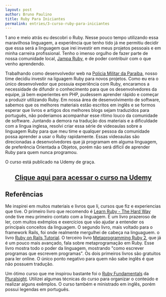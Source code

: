 ```yaml
---
layout: post
author: Bruno Paulino
title: Ruby Para Iniciantes
permalink: entries/3-curso-ruby-para-iniciantes
---
```


1 ano e meio atrás eu descobri o Ruby. Nesse pouco tempo utilizando essa maravilhosa linguagem, a experiência que tenho tido já me permitiu decidir que essa será a linguagem que irei investir em meus projetos pessoais e em minha carreira profissional. Tenho o imenso orgulho de fazer parte de nossa comunidade local, [Jampa Ruby](https://twitter.com/JampaRuby), e de poder contribuir com o que venho aprendendo.

Trabalhando como desenvolvedor web na [Policia Militar da Paraíba](http://www.pm.pb.gov.br/), nosso time decidiu investir na liguagem Ruby para novos projetos. Como eu era o único desenvolvedor que possuia experiência com Ruby, encaramos a necessidade de difundir o conhecimento para que os desenvolvedores da equipe, já bem experientes em PHP, pudessem aprender rápido e começar a produzir utilizando Ruby. Em nossa área de desenvolvimento de software, sabemos que os melhores materiais estão escritos em inglês e se formos esperar que livros e artigos dos melhores blogs sejam traduzidos para português, não poderiamos acompanhar esse rítimo louco da comunidade de software. Juntando a demora na tradução dos materiais e a dificuldade com a língua inglesa, resolvi criar essa série de videoaulas sobre a linguagem Ruby para que meu time e qualquer pessoa da comunidade possa aprender a usar o Ruby rapidamente. Essas videoaulas são direcionadas a desenvolvedores que já programam em alguma linguagem, de preferência Orientada a Objetos, porém não será difícil de aprender Ruby para quem nunca programou.

O curso está publicado na Udemy de graça.  
<h2 style="display: block; text-align: center;"><a href="https://www.udemy.com/ruby-para-iniciantes/">Clique aqui para acessar o curso na Udemy</a></h2>

## Referências

Me inspirei em muitos materiais e livros que li, cursos que fiz e experiencias que tive. O primeiro livro que recomendo é  [Learn Ruby - The Hard Way](http://learnrubythehardway.org/book/) onde tive meu primeiro contato com a linguagem. É um livro prazeroso de ler, com muitos exêmplos e exercícios que vão ajudar a entender os principais conceitos da linguagem. O segundo livro, mais voltado para o framework Rails, foi onde realmente mergulhei de cabeça na linguaguem. o livro [Ruby on Rails Tutorial](https://www.railstutorial.org/book). O terceiro livro [Metaprogramming Ruby 2](https://pragprog.com/book/ppmetr2/metaprogramming-ruby-2), que já é um pouco mais avançado, fala sobre metaprogramação em Ruby. Esse livro mostra todo o poder da linguagem, mostrando "como escrever programas que escrevem programas". Os dois primeiros livros são gratuitos para ler online. O único ponto negativo para quem não sabe inglês é que não possuem tradução.

Um ótimo curso que me inspirou bastante foi o [Ruby Fundamentals](https://app.pluralsight.com/library/courses/ruby-fundamentals/table-of-contents) da [Pluralsight](http://pluralsight.com/). Utilizei algumas técnicas do curso para organizar o conteúdo e realizar alguns exêmplos. O curso também e ministrado em inglês, porém possui legendas em português.